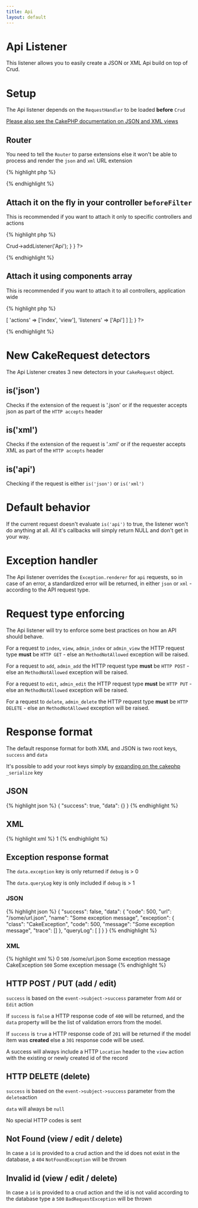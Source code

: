 ```yaml
---
title: Api
layout: default
---
```


# Api Listener

This listener allows you to easily create a JSON or XML Api build on top of Crud.

# Setup

The Api listener depends on the `RequestHandler` to be loaded __before__ `Crud`

[Please also see the CakePHP documentation on JSON and XML views](http://book.cakephp.org/2.0/en/views/json-and-xml-views.html#enabling-data-views-in-your-application)

## Router

You need to tell the `Router` to parse extensions else it won't be able to process and render the
`json` and `xml` URL extension

{% highlight php %}
<?php
// app/Config/routes.php
Router::setExtensions(array('json', 'xml'));
Router::parseExtensions();
?>
{% endhighlight %}

## Attach it on the fly in your controller `beforeFilter`

This is recommended if you want to attach it only to specific controllers and actions

{% highlight php %}
<?php
class SamplesController extends AppController {

  public function beforeFilter() {
    parent::beforeFilter();
    $this->Crud->addListener('Api');
  }

}
?>
{% endhighlight %}

## Attach it using components array

This is recommended if you want to attach it to all controllers, application wide

{% highlight php %}
<?php
class SamplesController extends AppController {

  public $components = [
    'RequestHandler',
    'Crud.Crud' => [
      'actions' => ['index', 'view'],
      'listeners' => ['Api']
    ]
  ];

}
?>
{% endhighlight %}

# New CakeRequest detectors

The Api Listener creates 3 new detectors in your `CakeRequest` object.

## is('json')

Checks if the extension of the request is '.json' or if the requester accepts json as part of the
`HTTP accepts` header

## is('xml')

Checks if the extension of the request is '.xml' or if the requester accepts XML as part of the
`HTTP accepts` header

## is('api')

Checking if the request is either `is('json')` or `is('xml')`

# Default behavior

If the current request doesn't evaluate `is('api')` to true, the listener won't do anything at all.
All it's callbacks will simply return NULL and don't get in your way.

# Exception handler

The Api listener overrides the `Exception.renderer` for `api` requests, so in case of an error, a
standardized error will be returned, in either `json` or `xml` - according to the API request type.

# Request type enforcing

The Api listener will try to enforce some best practices on how an API should behave.

For a request to `index`, `view`, `admin_index` or `admin_view` the HTTP request type __must__ be
`HTTP GET` - else an `MethodNotAllowed` exception will be raised.

For a request to `add`, `admin_add` the HTTP request type __must__ be `HTTP POST` - else an
`MethodNotAllowed` exception will be raised.

For a request to `edit`, `admin_edit` the HTTP request type __must__ be `HTTP PUT` - else an
`MethodNotAllowed` exception will be raised.

For a request to `delete`, `admin_delete` the HTTP request type __must__ be `HTTP DELETE` - else an
`MethodNotAllowed` exception will be raised.

# Response format

The default response format for both XML and JSON is two root keys, `success` and `data`

It's possible to add your root keys simply by [expanding on the cakephp](http://book.cakephp.org/2.0/en/views/json-and-xml-views.html#enabling-data-views-in-your-application)
`_serialize` key

## JSON

{% highlight json %}
{
  "success": true,
  "data": {}
}
{% endhighlight %}

## XML

{% highlight xml %}
<response>
  <success>1</success>
  <data></data>
</response>
{% endhighlight %}

## Exception response format

The `data.exception` key is only returned if `debug` is > 0

The `data.queryLog` key is only included if `debug` is > 1

### JSON

{% highlight json %}
{
  "success": false,
  "data": {
    "code": 500,
    "url": "/some/url.json",
    "name": "Some exception message",
    "exception": {
      "class": "CakeException",
      "code": 500,
      "message": "Some exception message",
      "trace": []
    },
    "queryLog": [ ]
  }
}
{% endhighlight %}

### XML

{% highlight xml %}
<response>
  <success>0</success>
  <data>
    <code>500</code>
    <url>/some/url.json</url>
    <name>Some exception message</name>
    <exception>
      <class>CakeException</class>
      <code>500</code>
      <message>Some exception message</message>
      <trace></trace>
      <trace></trace>
    </exception>
    <queryLog/>
  </data>
</response>
{% endhighlight %}

## HTTP POST / PUT (add / edit)

`success` is based on the `event->subject->success` parameter from `Add` or `Edit` action

If `success` is `false` a HTTP response code of `400` will be returned, and the `data` property will
be the list of validation errors from the model.

If `success` is `true` a HTTP response code of `201` will be returned if the model item was
__created__ else a `301` response code will be used.

A success will always include a HTTP `Location` header to the `view` action with the existing or
newly created id of the record

## HTTP DELETE (delete)

`success` is based on the `event->subject->success` parameter from the `delete`action

`data` will always be `null`

No special HTTP codes is sent

## Not Found (view / edit / delete)

In case a `ìd` is provided to a crud action and the id does not exist in the database, a `404`
`NotFoundException` will be thrown

## Invalid id (view / edit / delete)

In case a `ìd` is provided to a crud action and the id is not valid according to the database type
a `500` `BadRequestException` will be thrown
